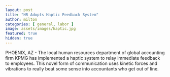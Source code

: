 ```yaml
---
layout: post
title: "HR Adopts Haptic Feedback System"
author: milton
categories: [ general, labor ]
image: assets/images/haptic.jpg
featured: true
hidden: true
---
```


PHOENIX, AZ - The local human resources department of global accounting firm KPMG has implemented a haptic system to relay immediate feedback to employees. This novel form of communication uses kinetic forces and vibrations to really beat some sense into accountants who get out of line.
